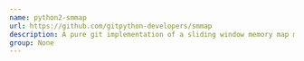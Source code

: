 ```yaml
---
name: python2-smmap
url: https://github.com/gitpython-developers/smmap
description: A pure git implementation of a sliding window memory map manager.
group: None
---
```

